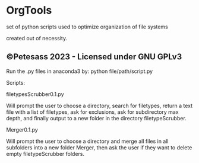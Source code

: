 # OrgTools
set of python scripts used to optimize organization of file systems

created out of necessity.

©Petesass 2023 - Licensed under GNU GPLv3
-----------------------------------------

Run the .py files in anaconda3 by: python file/path/script.py

Scripts:

filetypesScrubber0.1.py

Will prompt the user to choose a directory, search for filetypes, return a text file with a list of filetypes, ask for exclusions, ask for subdirectory max depth, and finally output to a new folder in the directory filetypeScrubber.


Merger0.1.py

Will prompt the user to choose a directory and merge all files in all subfolders into a new folder Merger, then ask the user if they want to delete empty filetypeScrubber folders.
